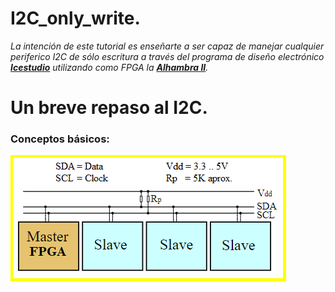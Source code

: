 # I2C_only_write.

*La intención de este tutorial es enseñarte a ser capaz de manejar cualquier periferico I2C de sólo escritura a través del programa de diseño electrónico [**Icestudio**](https://github.com/FPGAwars/icestudio) utilizando como FPGA la [**Alhambra II**](https://alhambrabits.com/alhambra/).*

# Un breve repaso al I2C.
### Conceptos básicos:

![](https://github.com/Democrito/I2C_only_write/blob/master/IMG/croquis_general_i2c.PNG)


